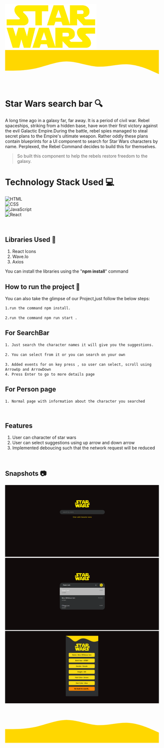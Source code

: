 <img  width="300px" src="https://github.com/ManishRaghavan/StarWars/blob/master/src/pages/Home/star-wars-logo.png" alt="star wars logo"/>
<svg xmlns="http://www.w3.org/2000/svg" viewBox="0 0 1440 320"><path fill="#ffd700" fill-opacity="1" d="M0,192L48,192C96,192,192,192,288,170.7C384,149,480,107,576,106.7C672,107,768,149,864,154.7C960,160,1056,128,1152,133.3C1248,139,1344,181,1392,202.7L1440,224L1440,0L1392,0C1344,0,1248,0,1152,0C1056,0,960,0,864,0C768,0,672,0,576,0C480,0,384,0,288,0C192,0,96,0,48,0L0,0Z"></path></svg>

# Star Wars search bar 🔍
A long time ago in a galaxy far, far away. It is a period of civil war. Rebel spaceships, striking from a hidden base, have won their first victory against the evil Galactic Empire.During the battle, rebel spies managed to steal secret plans to the Empire's ultimate weapon. Rather oddly these plans contain blueprints for a UI component to search for Star Wars characters by name. Perplexed, the Rebel Command decides to build this for themselves.

> So  built this component to help the rebels restore freedom to the galaxy.

# Technology Stack Used 💻

![HTML](https://img.shields.io/badge/html5%20-%23E34F26.svg?&style=for-the-badge&logo=html5&logoColor=white)&nbsp;
<br/>
![CSS](https://img.shields.io/badge/css3%20-%231572B6.svg?&style=for-the-badge&logo=css3&logoColor=white)&nbsp;
<br/>
![JavaScript](https://img.shields.io/badge/javascript%20-%23323330.svg?&style=for-the-badge&logo=javascript&logoColor=%23F7DF1E)&nbsp;
<br/>
![React](https://img.shields.io/badge/react%20-%2320232a.svg?&style=for-the-badge&logo=react&logoColor=%2361DAFB)&nbsp;

<br>

## Libraries Used 🌟

1. React Icons
2. Wave.Io
3. Axios

You can install the libraries using the "**npm install**" command
<br>

## How to run the project 📑

You can also take the glimpse of our Project,just follow the below steps:

    1.run the command npm install.

    2.run the command npm run start .

## For SearchBar

    1. Just search the character names it will give you the suggestions.

    2. You can select from it or you can search on your own

    3. Added events for on key press , so user can select, scroll using ArrowUp and ArrowDown
    4. Press Enter to go to more details page
## For Person page

    1. Normal page with information about the character you searched

<br>

## Features

1. User can character of star wars
2. User can select suggestions using up arrow and down arrow
3. Implemented deboucing such that the network request will be reduced

<br>

## Snapshots 📷
<img  src="https://github.com/ManishRaghavan/StarWars/blob/master/designs/snapshot1.png" alt="star wars logo"/>
<br/>
<img  src="https://github.com/ManishRaghavan/StarWars/blob/master/designs/snapshot2.png" alt="star wars logo"/>
<br/>
<img  src="https://github.com/ManishRaghavan/StarWars/blob/master/designs/snapshot3.png" alt="star wars logo"/>
<br>



<svg xmlns="http://www.w3.org/2000/svg" viewBox="0 0 1440 320"><path fill="#ffd700" fill-opacity="1" d="M0,192L48,192C96,192,192,192,288,170.7C384,149,480,107,576,106.7C672,107,768,149,864,154.7C960,160,1056,128,1152,133.3C1248,139,1344,181,1392,202.7L1440,224L1440,320L1392,320C1344,320,1248,320,1152,320C1056,320,960,320,864,320C768,320,672,320,576,320C480,320,384,320,288,320C192,320,96,320,48,320L0,320Z"></path></svg>
